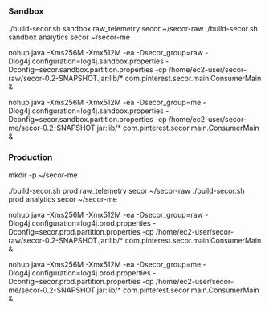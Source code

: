 
### Sandbox

./build-secor.sh sandbox raw_telemetry secor ~/secor-raw
./build-secor.sh sandbox analytics secor ~/secor-me

nohup java -Xms256M -Xmx512M -ea -Dsecor_group=raw -Dlog4j.configuration=log4j.sandbox.properties -Dconfig=secor.sandbox.partition.properties -cp /home/ec2-user/secor-raw/secor-0.2-SNAPSHOT.jar:lib/* com.pinterest.secor.main.ConsumerMain &

nohup java -Xms256M -Xmx512M -ea -Dsecor_group=me -Dlog4j.configuration=log4j.sandbox.properties -Dconfig=secor.sandbox.partition.properties -cp /home/ec2-user/secor-me/secor-0.2-SNAPSHOT.jar:lib/* com.pinterest.secor.main.ConsumerMain &



### Production

mkdir -p ~/secor-me

./build-secor.sh prod raw_telemetry secor ~/secor-raw
./build-secor.sh prod analytics secor ~/secor-me

nohup java -Xms256M -Xmx512M -ea -Dsecor_group=raw -Dlog4j.configuration=log4j.prod.properties -Dconfig=secor.prod.partition.properties -cp /home/ec2-user/secor-raw/secor-0.2-SNAPSHOT.jar:lib/* com.pinterest.secor.main.ConsumerMain &

nohup java -Xms256M -Xmx512M -ea -Dsecor_group=me -Dlog4j.configuration=log4j.prod.properties -Dconfig=secor.prod.partition.properties -cp /home/ec2-user/secor-me/secor-0.2-SNAPSHOT.jar:lib/* com.pinterest.secor.main.ConsumerMain &